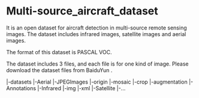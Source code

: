 # Multi-source_aircraft_dataset

It is an open dataset for aircraft detection in multi-source remote sensing images. 
The dataset includes infrared images, satellite images and aerial images.

The format of this dataset is PASCAL VOC.

The dataset includes 3 files, and each file is for one kind of image. Please download the dataset files from BaiduYun .

|-datasets
    |-Aerial
        |-JPEGImages
            |-origin
            |-mosaic
            |-crop
            |-augmentation
        |-Annotations
    |-Infrared
        |-img
        |-xml
     |-Satellite
            |-...
```
